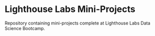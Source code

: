 # Lighthouse Labs Mini-Projects

Repository containing mini-projects complete at Lighthouse Labs Data Science Bootcamp.
